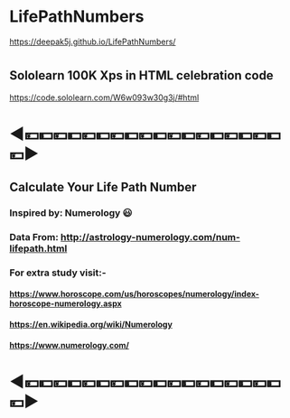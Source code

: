# LifePathNumbers
 https://deepak5j.github.io/LifePathNumbers/

#
## Sololearn 100K Xps in HTML celebration code 
https://code.sololearn.com/W6w093w30g3j/#html
#
# ◀💴💵💴💵💴💵💴💵💴💵💴💵💴💵💴💵💴💵💴▶

## Calculate Your Life Path Number
### Inspired by: Numerology 😃

### Data From: http://astrology-numerology.com/num-lifepath.html

### For extra study visit:-
#### https://www.horoscope.com/us/horoscopes/numerology/index-horoscope-numerology.aspx
#### https://en.wikipedia.org/wiki/Numerology
#### https://www.numerology.com/

# ◀💴💵💴💵💴💵💴💵💴💵💴💵💴💵💴💵💴💵💴▶
